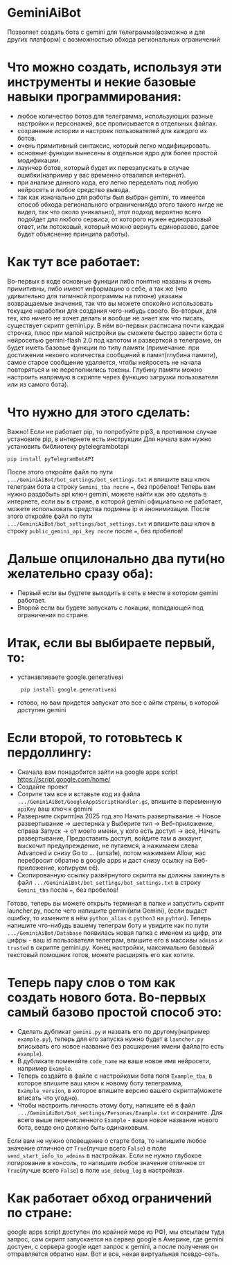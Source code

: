 # GeminiAiBot
Позволяет создать бота с gemini для телеграмма(возможно и для других платформ) с возможностью обхода региональных ограничений

# Что можно создать, используя эти инструменты и некие базовые навыки программирования:
- любое количество ботов для телеграмма, использующих разные настройки и персонажей, все прописывается в отдельных файлах.
- сохранение истории и настроек пользователей для каждого из ботов.
- очень примитивный синтаксис, который легко модифицировать.
- основные функции вынесены в отдельное ядро для более простой модификации.
- лаунчер ботов, который будет их перезапускать в случае ошибки(например у вас временно отвалился интернет).
- при анализе данного кода, его легко переделать под любую нейросеть и любое средство вывода.
- так как изначально для работы был выбран gemini, то имеется способ обхода регионального ограничения(до этого такого нигде не видел, так что около уникально), этот подход вероятно всего подойдет для любого сервиса, от которого нужен единоразовый ответ, или потоковый, который можно вернуть единоразово, далее будет объяснение принципа работы).

# Как тут все работает:
Во-первых в коде основные функции либо понятно названы и очень примитивны, либо имеют информацию о себе, а так же (что удивительно для типичной программы на питоне) указаны возвращаемые значения, так что вы можете спокойно использовать текущие наработки для создания чего-нибудь своего. Во-вторых, для тех, кто ничего не хочет делать и вообще не знает как что писать, существует скрипт gemini.py. В нём во-первых расписана почти каждая строчка, плюс при малой настройки вы сможете быстро завести бота с нейросетью gemini-flash 2.0 под капотом и разверткой в телеграме, он будет иметь базовые функции по типу памяти (примечание: при достижении некоего количества сообщений в памят(глубина памяти), самое старое сообщение удаляется, чтобы нейросеть не начала повторяться и не переполнились токены. Глубину памяти можно настроить напрямую в скрипте через функцию загрузки пользователя или из самого бота). 

# Что нужно для этого сделать:
Важно! Если не работает pip, то попробуйте pip3, в противном случае установите pip, в интернете есть инструкции
Для начала вам нужно установить библиотеку pytelegrambotapi
```
pip install pyTelegramBotAPI
```
После этого откройте файл по пути `.../GeminiAiBot/bot_settings/bot_settings.txt` и впишите ваш ключ телеграм бота в строку `Gemini_tba после` `=`, без пробелов!
Теперь вам нужно раздобыть api ключ gemini, можете найти как это сделать в интернете, если вы в стране, в которой gemini официально не работает, можете использовать средства подмены ip и анонимизации.
После этого откройте файл по пути `.../GeminiAiBot/bot_settings/bot_settings.txt` и впишите ваш ключ в строку `public_gemini_api_key после` после  `=`, без пробелов!

# Дальше опцилонально два пути(но желательно сразу оба):
 - Первый если вы будтете выходить в сеть в месте в котором gemini работает.
 - Второй если вы будете запускать с локации, попадающей под ограничения по стране.
   
# Итак, если вы выбираете первый, то:
 - устанавливаете google.generativeai
   ```
    pip install google.generativeai
   ```
 - готово, но вам придется запускат это все с айпи страны, в которой доступен gemini
   
# Если второй, то готовьтесь к пердоллингу:
 - Сначала вам понадобится зайти на google apps script
   https://script.google.com/home/
 - Создайте проект
 - Сотрите там все и вставьте код из файла `.../GeminiAiBot/GoogleAppsScriptHandler.gs`, впишите в переменную `apiKey` ваш ключ к gemini
 - Разверните скрипт(на 2025 год это Начать развертывание -> Новое развертывание -> шестернка у Выберите тип -> Веб-приложение, справа Запуск -> от моего имени, у кого есть доступ -> все, Начать развертывание, Предоставить доступ, войдите там в аккаунт, выскочит предупреждение, не пугаемся, а нажимаем слева Advanced и снизу Go to ... (unsafe), потом нажимаем Allow, нас перебросит обратно в google apps и даст снизу ссылку на Веб-приложение, копируем её).
 - Скопированную ссылку развёрнутого скрипта вы должны закинуть в файл `.../GeminiAiBot/bot_settings/bot_settings.txt` в строку `Gemini_tba` после `=`, без пробелов!

Готово, теперь вы можете открыть терминал в папке и запустить скрипт launcher.py, после чего напишите gemini(или Gemini), (если выдаст ошибку, то измените в нём `python_alias` с `python3` на `pyhton`).
Теперь напишите что-нибудь вашему телеграм боту и увидите как по пути `.../GeminiAiBot/Database` появилась новая папка с именем из цифр, эти цифры - ваш id пользователя телеграм, впишите его в массивы `admins` и `trusted` в скрипте gemini.py.
Конец настройки, максимально базовый текстовый помошник готов, можете расширять его как хотите.

# Теперь пару слов о том как создать нового бота. Во-первых самый базово простой способ это:
 - Сделать дубликат `gemini.py` и назвать его по другому(например `example.py`), теперь для его запуска нужно будет в `launcher.py` вписывать его новое название без расширения имени файла(то есть `example`).
 - В дубликате поменяйте `code_name` на ваше новое имя нейросети, например `Example`.
 - Теперь создайте в файле с настройками бота поля `Example_tba`, в которое впишите ваш ключ к новому боту телеграмма, `Example_version`, в которое впишите версию вашего скрипта(можете вписать что угодно).
 - Чтобы настроить личность этому боту, напишите её в файл `.../GeminiAiBot/bot_settings/Personas/Example.txt` и сохраните.
Для всего выше перечисленного `Example` - ваше новое название нового бота, везде оно должно быть одинаковвым.

Если вам не нужно оповещение о старте бота, то напишите любое значение отличное от `True`(лучше всего `False`) в поле `send_start_info_to_admins` в настройках.
Если не нужно глубокое логирование в консоль, то напишите любое значение отличное от `True`(лучше всего `False`) в поле `use_debug_log` в настройках.

# Как работает обход ограничений по стране:
google apps script доступен (по крайней мере из РФ), мы отсылаем туда запрос, сам скрипт запускается на сервер google в Америке, где gemini достуен, с сервера google идет запрос к gemini, а после получения он отправляется обратно нам. Вот и все, некая виртуальная псевдо-сеть.
